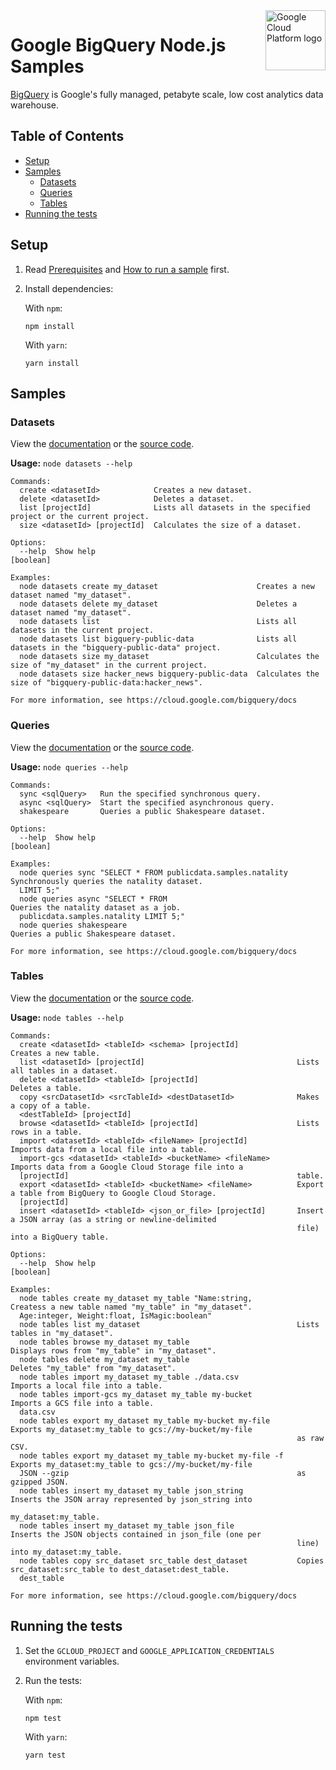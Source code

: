 <img src="https://avatars2.githubusercontent.com/u/2810941?v=3&s=96" alt="Google Cloud Platform logo" title="Google Cloud Platform" align="right" height="96" width="96"/>

# Google BigQuery Node.js Samples

[BigQuery][bigquery_docs] is Google's fully managed, petabyte scale, low cost
analytics data warehouse.

[bigquery_docs]: https://cloud.google.com/bigquery/docs/

## Table of Contents

* [Setup](#setup)
* [Samples](#samples)
  * [Datasets](#datasets)
  * [Queries](#queries)
  * [Tables](#tables)
* [Running the tests](#running-the-tests)

## Setup

1.  Read [Prerequisites][prereq] and [How to run a sample][run] first.
1.  Install dependencies:

    With `npm`:

        npm install

    With `yarn`:

        yarn install

[prereq]: ../README.md#prerequisities
[run]: ../README.md#how-to-run-a-sample

## Samples

### Datasets

View the [documentation][datasets_docs] or the [source code][datasets_code].

__Usage:__ `node datasets --help`

```
Commands:
  create <datasetId>            Creates a new dataset.
  delete <datasetId>            Deletes a dataset.
  list [projectId]              Lists all datasets in the specified project or the current project.
  size <datasetId> [projectId]  Calculates the size of a dataset.

Options:
  --help  Show help                                                                                            [boolean]

Examples:
  node datasets create my_dataset                      Creates a new dataset named "my_dataset".
  node datasets delete my_dataset                      Deletes a dataset named "my_dataset".
  node datasets list                                   Lists all datasets in the current project.
  node datasets list bigquery-public-data              Lists all datasets in the "bigquery-public-data" project.
  node datasets size my_dataset                        Calculates the size of "my_dataset" in the current project.
  node datasets size hacker_news bigquery-public-data  Calculates the size of "bigquery-public-data:hacker_news".

For more information, see https://cloud.google.com/bigquery/docs
```

[datasets_docs]: https://cloud.google.com/bigquery/docs
[datasets_code]: datasets.js

### Queries

View the [documentation][queries_docs] or the [source code][queries_code].

__Usage:__ `node queries --help`

```
Commands:
  sync <sqlQuery>   Run the specified synchronous query.
  async <sqlQuery>  Start the specified asynchronous query.
  shakespeare       Queries a public Shakespeare dataset.

Options:
  --help  Show help                                                                                            [boolean]

Examples:
  node queries sync "SELECT * FROM publicdata.samples.natality  Synchronously queries the natality dataset.
  LIMIT 5;"
  node queries async "SELECT * FROM                             Queries the natality dataset as a job.
  publicdata.samples.natality LIMIT 5;"
  node queries shakespeare                                      Queries a public Shakespeare dataset.

For more information, see https://cloud.google.com/bigquery/docs
```

[queries_docs]: https://cloud.google.com/bigquery/docs
[queries_code]: queries.js

### Tables

View the [documentation][tables_docs] or the [source code][tables_code].

__Usage:__ `node tables --help`

```
Commands:
  create <datasetId> <tableId> <schema> [projectId]             Creates a new table.
  list <datasetId> [projectId]                                  Lists all tables in a dataset.
  delete <datasetId> <tableId> [projectId]                      Deletes a table.
  copy <srcDatasetId> <srcTableId> <destDatasetId>              Makes a copy of a table.
  <destTableId> [projectId]
  browse <datasetId> <tableId> [projectId]                      Lists rows in a table.
  import <datasetId> <tableId> <fileName> [projectId]           Imports data from a local file into a table.
  import-gcs <datasetId> <tableId> <bucketName> <fileName>      Imports data from a Google Cloud Storage file into a
  [projectId]                                                   table.
  export <datasetId> <tableId> <bucketName> <fileName>          Export a table from BigQuery to Google Cloud Storage.
  [projectId]
  insert <datasetId> <tableId> <json_or_file> [projectId]       Insert a JSON array (as a string or newline-delimited
                                                                file) into a BigQuery table.

Options:
  --help  Show help                                                                                            [boolean]

Examples:
  node tables create my_dataset my_table "Name:string,          Createss a new table named "my_table" in "my_dataset".
  Age:integer, Weight:float, IsMagic:boolean"
  node tables list my_dataset                                   Lists tables in "my_dataset".
  node tables browse my_dataset my_table                        Displays rows from "my_table" in "my_dataset".
  node tables delete my_dataset my_table                        Deletes "my_table" from "my_dataset".
  node tables import my_dataset my_table ./data.csv             Imports a local file into a table.
  node tables import-gcs my_dataset my_table my-bucket          Imports a GCS file into a table.
  data.csv
  node tables export my_dataset my_table my-bucket my-file      Exports my_dataset:my_table to gcs://my-bucket/my-file
                                                                as raw CSV.
  node tables export my_dataset my_table my-bucket my-file -f   Exports my_dataset:my_table to gcs://my-bucket/my-file
  JSON --gzip                                                   as gzipped JSON.
  node tables insert my_dataset my_table json_string            Inserts the JSON array represented by json_string into
                                                                my_dataset:my_table.
  node tables insert my_dataset my_table json_file              Inserts the JSON objects contained in json_file (one per
                                                                line) into my_dataset:my_table.
  node tables copy src_dataset src_table dest_dataset           Copies src_dataset:src_table to dest_dataset:dest_table.
  dest_table

For more information, see https://cloud.google.com/bigquery/docs
```

[tables_docs]: https://cloud.google.com/bigquery/docs
[tables_code]: tables.js

## Running the tests

1.  Set the `GCLOUD_PROJECT` and `GOOGLE_APPLICATION_CREDENTIALS` environment
    variables.

1.  Run the tests:

    With `npm`:

        npm test

    With `yarn`:

        yarn test
